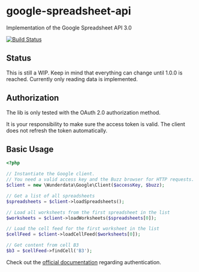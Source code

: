 google-spreadsheet-api
======================

Implementation of the Google Spreadsheet API 3.0

[![Build Status](https://travis-ci.org/MikeRoetgers/google-spreadsheet-api.png?branch=master)](https://travis-ci.org/MikeRoetgers/google-spreadsheet-api)

## Status

This is still a WIP. Keep in mind that everything can change until 1.0.0 is reached. Currently only reading data is implemented.

## Authorization

The lib is only tested with the OAuth 2.0 authorization method.

It is your responsibility to make sure the access token is valid. The client does not refresh the token automatically.

## Basic Usage

```php
<?php

// Instantiate the Google client.
// You need a valid access key and the Buzz browser for HTTP requests.
$client = new \Wunderdata\Google\Client($accessKey, $buzz);

// Get a list of all spreadsheets
$spreadsheets = $client->loadSpreadsheets();

// Load all worksheets from the first spreadsheet in the list
$worksheets = $client->loadWorksheets($spreadsheets[0]);

// Load the cell feed for the first worksheet in the list
$cellFeed = $client->loadCellFeed($worksheets[0]);

// Get content from cell B3
$b3 = $cellFeed->findCell('B3');
```

Check out the [official documentation](https://developers.google.com/google-apps/spreadsheets/#authorizing_requests) regarding authentication.